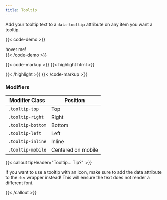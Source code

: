```yaml
---
title: Tooltip
---
```


Add your tooltip text to a `data-tooltip` attribute on any item you want a tooltip.

{{< code-demo >}}
<div data-tooltip="Here is a tooltip!">hover me!</div>
{{< /code-demo >}}

{{< code-markup >}}
{{< highlight html >}}
<div data-tooltip="Tooltip goes here!">
  <!-- Content goes here! -->
</div>
{{< /highlight >}}
{{< /code-markup >}}

<section class="mb-4">
  <h3>Modifiers</h3>
  <table borders="1" class="table modifiers table--no-hover">
    <thead>
      <tr>
        <th>Modifier Class</th>
        <th>Position</th>
      </tr>
    </thead>
    <tbody>
      <tr>
        <td data-label="Modifier Class"><code>.tooltip-top</code></td>
        <td data-label="Position">Top</td>
      </tr>
      <tr>
        <td data-label="Modifier Class"><code>.tooltip-right</code></td>
        <td data-label="Position">Right</td>
      </tr>
      <tr>
        <td data-label="Modifier Class"><code>.tooltip-bottom</code></td>
        <td data-label="Position">Bottom</td>
      </tr>
      <tr>
        <td data-label="Modifier Class"><code>.tooltip-left</code></td>
        <td data-label="Position">Left</td>
      </tr>
      <tr>
        <td data-label="Modifier Class"><code>.tooltip-inline</code></td>
        <td data-label="Position">Inline</td>
      </tr>
      <tr>
        <td data-label="Modifier Class"><code>.tooltip-mobile</code></td>
        <td data-label="Position">Centered on mobile</td>
      </tr>
    </tbody>
  </table>
</section>

{{< callout tipHeader="Tooltip... Tip?" >}}
  <p>If you want to use a tooltip with an icon, make sure to add the data attribute to the <code>div</code> wrapper instead! This will ensure the text does not render a different font.</p>
{{< /callout >}}